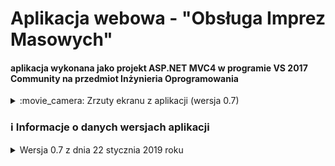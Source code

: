 # Aplikacja webowa - "Obsługa Imprez Masowych" 
#### aplikacja wykonana jako projekt ASP.NET MVC4 w programie VS 2017 Community na przedmiot Inżynieria Oprogramowania

<details><summary>:movie_camera: Zrzuty ekranu z aplikacji (wersja 0.7)</summary>
<p align="center">
  <img src="https://github.com/trolit/inzOpr_Aplikacja/blob/master/images/client.PNG" height="350" /><br/>
  <img src="https://github.com/trolit/inzOpr_Aplikacja/blob/master/images/main.PNG" height="350" /> <br/>
  <img src="https://github.com/trolit/inzOpr_Aplikacja/blob/master/images/worker1.PNG" height="350" /> <br/>
  <img src="https://github.com/trolit/inzOpr_Aplikacja/blob/master/images/worker2.PNG" height="350" />
</p>
</details>

### :information_source: Informacje o danych wersjach aplikacji
<details><summary>Wersja 0.7 z dnia 22 stycznia 2019 roku</summary>
<p>
	<h3>Autorzy i zasługi</h3>
	<ul>
		1. Paweł Idzikowski
		<ul>
				<li>opracowanie aplikacji od strony backendu</li>
		</ul>	
		2. Dorota Gil
		<ul>
				<li>opracowanie frontendu dla aplikacji</li>
		</ul>
		3. Damian Gnatkowski
		<ul>
				<li>przetłumaczenie aplikacji</li>
				<li>testowanie aplikacji</li>
		</ul>
		4. Maciej Kozikowski
		<ul>
				<li>testowanie aplikacji</li>
		</ul>
	<ul>

<br/>
<br/>

<details><summary>Zaimplementowane funkcjonalności</summary>
:heavy_check_mark: zapisywanie się na imprezę jako "Uczestnik imprezy" <br/>
:heavy_check_mark: wysyłanie zgłoszenia o organizację imprezy z panelu "Klienta" <br/>
:heavy_check_mark: dodawanie do projektów informacji o Personel/Dokumentacja/Personel <br/>
:heavy_check_mark: akceptowanie/odrzucenie zgłoszeń <br/>
:heavy_check_mark: autoryzowanie dostępu do sekcji Przełożony/Pracownik <br/>
:heavy_check_mark: filtrowanie pozwoleń/dokumentacji/personelu, które tyczą się danego projektu <br/>
:heavy_check_mark: zarządzanie imprezami(bez tworzenia) <br/>
:heavy_check_mark: wgląd w uczestników, którzy zapisali się na dane imprezy<br/>
</details>

</p>
</details>
